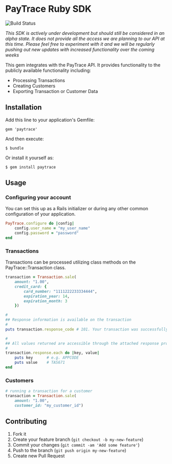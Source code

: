 # PayTrace Ruby SDK

![Build Status](https://www.codeship.io/projects/611ffe60-f3ee-0130-0299-1a84c3740ef1/status)

*This SDK is actively under development but should still be considered in an alpha
state. It does not provide all the access we are planning to our API at this time.
Please feel free to experiment with it and we will be regularly pushing out new
updates with increased functionality over the coming weeks*

This gem integrates with the PayTrace API. It provides functionality to the
publicly available functionality including:

 * Processing Transactions
 * Creating Customers
 * Exporting Transaction or Customer Data


## Installation

Add this line to your application's Gemfile:

    gem 'paytrace'

And then execute:

    $ bundle

Or install it yourself as:

    $ gem install paytrace

## Usage

### Configuring your account

You can set this up as a Rails initializer or during any other common configuration
of your application.

```ruby
PayTrace.configure do |config|
    config.user_name = "my_user_name"
    config.password = "password"
end
```

### Transactions

Transactions can be processed utilizing class methods on the PayTrace::Transaction
class.

```ruby
transaction = Transaction.sale(
    amount: "1.00",
    credit_card: {
        card_number: "1111222233334444",
        expiration_year: 14,
        expiration_month: 3
    })

#
## Response information is available on the transaction
#
puts transaction.response_code # 101. Your transaction was successfully approved.

#
## All values returned are accessible through the attached response property
#
transaction.response.each do |key, value|
    puts key      # e.g. APPCODE
    puts value    # TAS671
end
```

### Customers

```ruby
# running a transaction for a customer
transaction = Transaction.sale(
    amount: "1.00",
    customer_id: "my_customer_id")

```

## Contributing

1. Fork it
2. Create your feature branch (`git checkout -b my-new-feature`)
3. Commit your changes (`git commit -am 'Add some feature'`)
4. Push to the branch (`git push origin my-new-feature`)
5. Create new Pull Request
